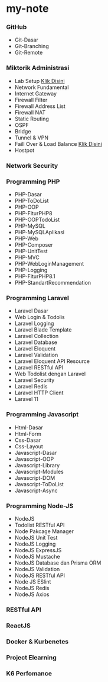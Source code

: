 # my-note
### GitHub
- Git-Dasar
- Git-Branching
- Git-Remote

### Miktorik Administrasi
- Lab Setup [Klik Disini](https://github.com/rahmatirvan16/lab-setup)
- Network Fundamental
- Internet Gateway
- Firewall Filter
- Firewall Address List
- Firewall NAT
- Static Routing
- OSPF
- Bridge
- Tunnel & VPN
- Faill Over & Load Balance [Klik Disini](https://github.com/rahmatirvan16/Fail-Over-dan-Load-Balance)
- Hostpot

### Network Security

### Programming PHP
- PHP-Dasar
- PHP-ToDoList
- PHP-OOP
- PHP-FiturPHP8
- PHP-OOPTodoList
- PHP-MySQL
- PHP-MySQLAplikasi
- PHP-Web
- PHP-Composer
- PHP-UnitTest
- PHP-MVC
- PHP-WebLoginManagement
- PHP-Logging
- PHP-FiturPHP8.1
- PHP-StandartRecommendation

### Programming Laravel
- Laravel Dasar
- Web Login & Todolis
- Laravel Logging
- Laravel Blade Template
- Laravel Collection
- Laravel Database
- Laravel Eloquent
- Laravel Validation
- Laravel Eloquent API Resource
- Laravel RESTful API
- Web Todolist dengan Laravel
- Laravel Security
- Laravel Redis
- Laravel HTTP Client
- Laravel 11

### Programming Javascript
- Html-Dasar
- Html-Form
- Css-Dasar
- Css-Layout
- Javascript-Dasar
- Javascript-OOP
- Javascript-Library
- Javascript-Modules
- Javascript-DOM
- Javascript-ToDoList
- Javascript-Async
  

### Programming Node-JS
- NodeJS
- Todolist RESTful API
- Node Pakcage Manager
- NodeJS Unit Test
- NodeJS Logging
- NodeJS ExpressJS
- NodeJS Mustache
- NodeJS Database dan Prisma ORM
- NodeJS Validation
- NodeJS RESTful API
- Node JS ESlint
- NodeJS Redis
- NodeJS Axios

### RESTful API

### ReactJS

### Docker & Kurbenetes

### Project Elearning

### K6 Perfomance

